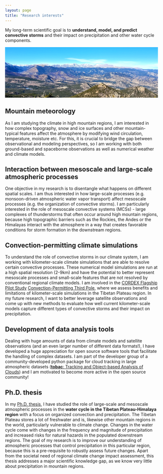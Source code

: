 ```yaml
---
layout: page
title: "Research interests"
---
```


My long-term scientific goal is to **understand, model, and predict convective storms** and their impact on precipitation and other water cycle components. 

![](colo.jpg)

## Mountain meteorology

As I am studying the climate in high mountain regions, I am interested in how complex topography, snow and ice surfaces and other mountain-typical features affect the atmosphere by modifying wind circulation, temperature, moisture etc. For this, it is crucial to bridge the gap between observational and modeling perspectives, so I am working with both ground-based and spaceborne observations as well as numerical weather and climate models. 

## Interaction between mesoscale and large-scale atmospheric processes 

One objective in my research is to disentangle what happens on different spatial scales. I am thus interested in how large-scale processes (e.g. monsoon-driven atmospheric water vapor transport) affect mesoscale processes (e.g. the organization of convective storms). I am particularly interested in the role of mesoscale convective systems (MCSs) - large complexes of thunderstorms that often occur around high mountain regions, because high topographic barriers such as the Rockies, the Andes or the Himalayas interact with the atmosphere in a way that creates favorable conditions for storm formation in the downstream regions. 

## Convection-permitting climate simulations 

To understand the role of convective storms in our climate system, I am working with kilometer-scale climate simulations that are able to resolve certain convective processes. These numerical model simulations are run at a high spatial resolution (2-9km) and have the potential to better represent mesoscale processes and small-scale features that are not resolved by conventional regional climate models. I am involved in the [CORDEX Flagship Pilot Study](https://cordex.org/experiment-guidelines/flagship-pilot-studies/) [Convection-Permitting Third Pole](http://rcg.gvc.gu.se/cordex_fps_cptp/), where we assess benefits and limitations of kilometer-scale simulations in the Tibetan Plateau region. In my future research, I want to better leverage satellite observations and come up with new methods to evaluate how well current kilometer-scale models capture different types of convective storms and their impact on precipitation. 

## Development of data analysis tools 

Dealing with huge amounts of data from climate models and satellite observations (and an even larger number of different
data formats!), I have developed a huge appreciation for open source software tools that facilitate the handling of complex datasets. I am part of the developer group of a community-developed python package for cloud tracking in large atmospheric datasets ([**tobac**: Tracking and Object-based Analysis of Clouds](https://github.com/tobac-project/tobac)) and I am motivated to become more active in the open source community! 


## Ph.D. thesis

In my [Ph.D. thesis](https://gupea.ub.gu.se/handle/2077/75117?show=full), I have studied the role of large-scale and mesoscale atmospheric processes in the **water cycle in the Tibetan Plateau-Himalaya region** with a focus on organized convection and precipitation. The Tibetan Plateau stores a lot of freshwater and is, likewise other mountain regions in the world, particularly vulnerable to climate change. Changes in the water cycle come with changes in the frequency and magnitude of precipitation and increased risks for natural hazards in the populated downstream regions. The goal of my research is to improve our understanding of atmospheric processes that control precipitation in this particular region, because this is a pre-requisite to robustly assess future changes. Apart from the societal need of regional climate change impact assessment, this thesis addresses a major scientific knowledge gap, as we know very little about precipitation in mountain regions. 





